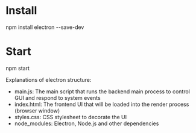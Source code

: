 




# Install 
npm install electron --save-dev

# Start
npm start

Explanations of electron structure:
* main.js: The main script that runs the backend main process to control GUI and respond to system events
* index.html: The frontend UI that will be loaded into the render process (browser window)
* styles.css: CSS stylesheet to decorate the UI
* node_modules: Electron, Node.js and other dependencies

